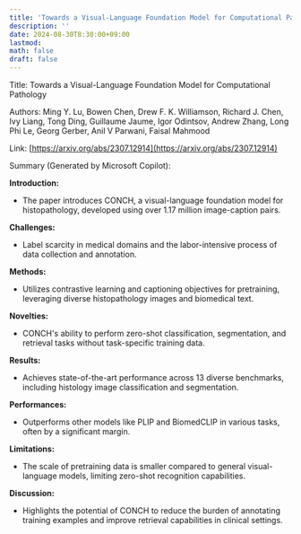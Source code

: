```yaml
---
title: 'Towards a Visual-Language Foundation Model for Computational Pathology'
description: ''
date: 2024-08-30T8:30:00+09:00
lastmod: 
math: false
draft: false
---
```


Title: Towards a Visual-Language Foundation Model for Computational Pathology

Authors: Ming Y. Lu, Bowen Chen, Drew F. K. Williamson, Richard J. Chen, Ivy Liang, Tong Ding, Guillaume Jaume, Igor Odintsov, Andrew Zhang, Long Phi Le, Georg Gerber, Anil V Parwani, Faisal Mahmood

Link: [https://arxiv.org/abs/2307.12914](https://arxiv.org/abs/2307.12914)

Summary (Generated by Microsoft Copilot):

**Introduction:**
- The paper introduces CONCH, a visual-language foundation model for histopathology, developed using over 1.17 million image-caption pairs.

**Challenges:**
- Label scarcity in medical domains and the labor-intensive process of data collection and annotation.

**Methods:**
- Utilizes contrastive learning and captioning objectives for pretraining, leveraging diverse histopathology images and biomedical text.

**Novelties:**
- CONCH's ability to perform zero-shot classification, segmentation, and retrieval tasks without task-specific training data.

**Results:**
- Achieves state-of-the-art performance across 13 diverse benchmarks, including histology image classification and segmentation.

**Performances:**
- Outperforms other models like PLIP and BiomedCLIP in various tasks, often by a significant margin.

**Limitations:**
- The scale of pretraining data is smaller compared to general visual-language models, limiting zero-shot recognition capabilities.

**Discussion:**
- Highlights the potential of CONCH to reduce the burden of annotating training examples and improve retrieval capabilities in clinical settings.
